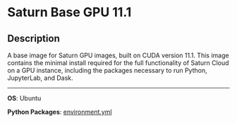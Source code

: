 # Saturn Base GPU 11.1

## Description
A base image for Saturn GPU images, built on CUDA version 11.1. This image contains the minimal install required for the full functionality of Saturn Cloud on a GPU instance, including the packages necessary to run Python, JupyterLab, and Dask.
<hr>

**OS**: Ubuntu

**Python Packages**: [environment.yml](environment.yml)